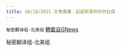```yaml
---
title: 10/18/2021 文贵直播：起底邪恶的中共社保
---
```

`秘密翻译组-北美组` [轉載自GNews](https://gnews.org/zh-hans/1604486/)

秘密翻译组-北美组
